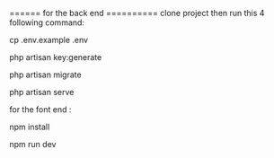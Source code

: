 ====== for the back end ==========
clone project then run this 4 following command:

cp .env.example .env

php artisan key:generate

php artisan migrate

php artisan serve

for the font end :

npm install

npm run dev
